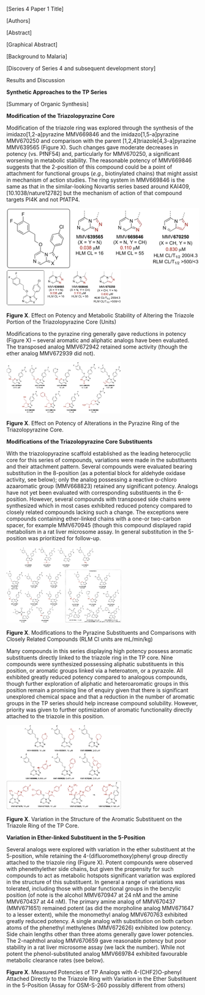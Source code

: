 [Series 4 Paper 1 Title]

[Authors]

[Abstract]

[Graphical Abstract]

[Background to Malaria]

[Discovery of Series 4 and subsequent development story]

Results and Discussion

**Synthetic Approaches to the TP Series**

[Summary of Organic Synthesis]

**Modification of the Triazolopyrazine Core**

Modification of the triazole ring was explored through the synthesis of
the imidazo[1,2-a]pyrazine MMV669846 and the imidazo[1,5-a]pyrazine
MMV670250 and comparison with the parent [1,2,4]triazole[4,3-a]pyrazine
MMV639565 (Figure X). Such changes gave moderate decreases in potency
(vs. PfNF54) and, particularly for MMV670250, a significant worsening in
metabolic stability. The reasonable potency of MMV669846 suggests that
the 2-position of this compound could be a point of attachment for
functional groups (*e.g.,* biotinylated chains) that might assist in
mechanism of action studies. The ring system in MMV669846 is the same as
that in the similar-looking Novartis series based around
KAI409,[10.1038/nature12782] but the mechanism of action of that
compound targets PI4K and not PfATP4.

![](https://raw.githubusercontent.com/OpenSourceMalaria/OSMSeries4Paper1/master/Schemes/Core%20Mods%20Triazole.png)
<img src="https://raw.githubusercontent.com/OpenSourceMalaria/OSMSeries4Paper1/master/Schemes/Core%20Mods%20Triazole.png" width="300px">

**Figure X**. Effect on Potency and Metabolic Stability of Altering the
Triazole Portion of the Triazolopyrazine Core (Units)

Modifications to the pyrazine ring generally gave reductions in potency
(Figure X) – several aromatic and aliphatic analogs have been evaluated.
The transposed analog MMV672942 retained some activity (though the ether
analog MMV672939 did not).

<img src="https://raw.githubusercontent.com/OpenSourceMalaria/OSMSeries4Paper1/master/Schemes/Core%20Mods%20Pyrazine%20Combined.png" width="300px">

**Figure X**. Effect on Potency of Alterations in the Pyrazine Ring of
the Triazolopyrazine Core.

**Modifications of the Triazolopyrazine Core Substituents**

With the triazolopyrazine scaffold established as the leading
heterocyclic core for this series of compounds, variations were made in
the substituents and their attachment pattern. Several compounds were
evaluated bearing substitution in the 8-position (as a potential block
for aldehyde oxidase activity, see below); only the analog possessing a
reactive α-chloro azaaromatic group (MMV668823) retained any significant
potency. Analogs have not yet been evaluated with corresponding
substituents in the 6-position. However, several compounds with
transposed side chains were synthesized which in most cases exhibited
reduced potency compared to closely related compounds lacking such a
change. The exceptions were compounds containing ether-linked chains
with a one-or two-carbon spacer, for example MMV670945 (though this
compound displayed rapid metabolism in a rat liver microsome assay. In
general substitution in the 5-position was prioritized for follow-up.


<img src="https://raw.githubusercontent.com/OpenSourceMalaria/OSMSeries4Paper1/master/Schemes/TP%20Core%20Substituents%20Combined.png" width="300px">

**Figure X**. Modifications to the Pyrazine Substituents and Comparisons
with Closely Related Compounds (RLM Cl units are mL/min/kg)

Many compounds in this series displaying high potency possess aromatic
substituents directly linked to the triazole ring in the TP core. Nine
compounds were synthesized possessing aliphatic substituents in this
position, or aromatic groups linked via a heteroatom, or a pyrazole. All
exhibited greatly reduced potency compared to analogous compounds,
though further exploration of aliphatic and heteroaromatic groups in
this position remain a promising line of enquiry given that there is
significant unexplored chemical space and that a reduction in the number
of aromatic groups in the TP series should help increase compound
solubility. However, priority was given to further optimization of
aromatic functionality directly attached to the triazole in this
position.

<img src="https://raw.githubusercontent.com/OpenSourceMalaria/OSMSeries4Paper1/master/Schemes/Cycloaliphatic%20Triazole%20Subst%20v2.png" width="300px">

**Figure X**. Variation in the Structure of the Aromatic Substituent on
the Triazole Ring of the TP Core.

**Variation in Ether-linked Substituent in the 5-Position**

Several analogs were explored with variation in the ether substituent at
the 5-position, while retaining the 4-(difluoromethoxy)phenyl group
directly attached to the triazole ring (Figure X). Potent compounds were
observed with phenethylether side chains, but given the propensity for
such compounds to act as metabolic hotspots significant variation was
explored in the structure of this substituent. In general a range of
variations was tolerated, including those with polar functional groups
in the benzylic position (of note is the alcohol MMV670947 at 24 nM and
the amine MMV670437 at 44 nM). The primary amine analog of MMV670437
(MMV671651) remained potent (as did the morpholine analog MMV671647 to a
lesser extent), while the monomethyl analog MMV670763 exhibited greatly
reduced potency. A single analog with substitution on both carbon atoms
of the phenethyl methylenes (MMV672626) exhibited low potency. Side
chain lengths other than three atoms generally gave lower potencies. The
2-naphthol analog MMV670659 gave reasonable potency but poor stability
in a rat liver microsome assay (we lack the number). While not potent
the phenol-substituted analog MMV669784 exhibited favourable metabolic
clearance rates (see below).

**Figure X**. Measured Potencies of TP Analogs with 4-(CHF2)O-phenyl
Attached Directly to the Triazole Ring with Variation in the Ether
Substituent in the 5-Position (Assay for OSM-S-260 possibly different
from others)

